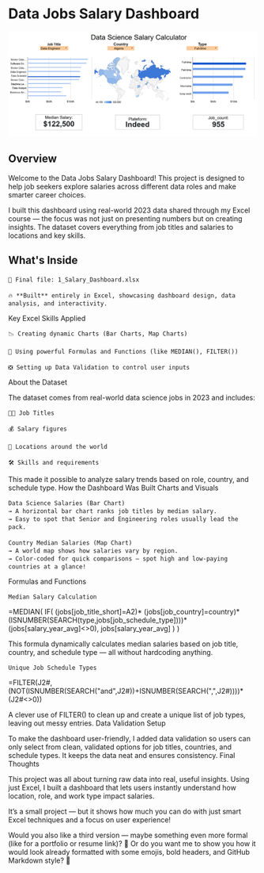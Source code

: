 # Data Jobs Salary Dashboard
![Dash Board](https://github.com/Jainamjain2601/Excel-projects/blob/main/Resources/Salary_Dashboard.png)

## Overview
Welcome to the Data Jobs Salary Dashboard!
This project is designed to help job seekers explore salaries across different data roles and make smarter career choices.

I built this dashboard using real-world 2023 data shared through my Excel course — the focus was not just on presenting numbers but on creating insights.
The dataset covers everything from job titles and salaries to locations and key skills.
## What's Inside

    📂 Final file: 1_Salary_Dashboard.xlsx

    🔥 **Built** entirely in Excel, showcasing dashboard design, data analysis, and interactivity.

Key Excel Skills Applied

    📉 Creating dynamic Charts (Bar Charts, Map Charts)

    🧮 Using powerful Formulas and Functions (like MEDIAN(), FILTER())

    ❎ Setting up Data Validation to control user inputs

About the Dataset

The dataset comes from real-world data science jobs in 2023 and includes:

    👨‍💼 Job Titles

    💰 Salary figures

    📍 Locations around the world

    🛠️ Skills and requirements

This made it possible to analyze salary trends based on role, country, and schedule type.
How the Dashboard Was Built
Charts and Visuals

    Data Science Salaries (Bar Chart)
    → A horizontal bar chart ranks job titles by median salary.
    → Easy to spot that Senior and Engineering roles usually lead the pack.

    Country Median Salaries (Map Chart)
    → A world map shows how salaries vary by region.
    → Color-coded for quick comparisons — spot high and low-paying countries at a glance!

Formulas and Functions

    Median Salary Calculation

=MEDIAN(
IF(
    (jobs[job_title_short]=A2)*
    (jobs[job_country]=country)*
    (ISNUMBER(SEARCH(type,jobs[job_schedule_type])))*(jobs[salary_year_avg]<>0),
    jobs[salary_year_avg]
)
)

This formula dynamically calculates median salaries based on job title, country, and schedule type — all without hardcoding anything.

    Unique Job Schedule Types

=FILTER(J2#,(NOT(ISNUMBER(SEARCH("and",J2#))+ISNUMBER(SEARCH(",",J2#))))*(J2#<>0))

A clever use of FILTER() to clean up and create a unique list of job types, leaving out messy entries.
Data Validation Setup

To make the dashboard user-friendly, I added data validation so users can only select from clean, validated options for job titles, countries, and schedule types.
It keeps the data neat and ensures consistency.
Final Thoughts

This project was all about turning raw data into real, useful insights.
Using just Excel, I built a dashboard that lets users instantly understand how location, role, and work type impact salaries.

It’s a small project — but it shows how much you can do with just smart Excel techniques and a focus on user experience!

Would you also like a third version — maybe something even more formal (like for a portfolio or resume link)? 🎯
Or do you want me to show you how it would look already formatted with some emojis, bold headers, and GitHub Markdown style? 🚀

